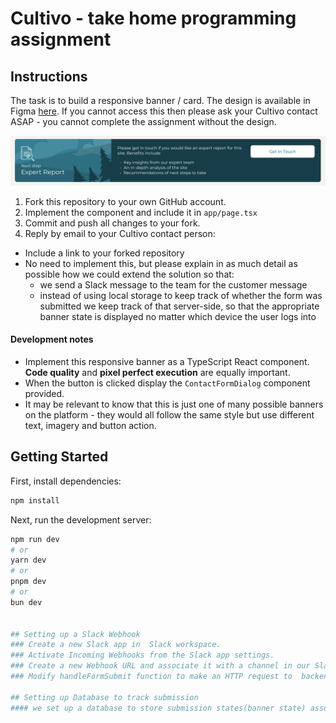 # Cultivo - take home programming assignment

## Instructions

The task is to build a responsive banner / card. The design is available in Figma [here](https://www.figma.com/file/HrbZ3oB1inqZuAi9VVdQb4/CTA-Banner?type=design&node-id=1%3A9&mode=design&t=wNbdC14RMG5QaNSk-1). If you cannot access this then please ask your Cultivo contact ASAP - you cannot complete the assignment without the design.

![banner screenshot](./design/banner-screenshot.png)

1. Fork this repository to your own GitHub account.
2. Implement the component and include it in `app/page.tsx`
3. Commit and push all changes to your fork.
4. Reply by email to your Cultivo contact person:
  * Include a link to your forked repository
  * No need to implement this, but please explain in as much detail as possible how we could extend the solution so that:
    * we send a Slack message to the team for the customer message
    * instead of using local storage to keep track of whether the form was submitted we keep track of that server-side, so that the appropriate banner state is displayed no matter which device the user logs into

#### Development notes
* Implement this responsive banner as a TypeScript React component. **Code quality** and **pixel perfect execution** are equally important.
* When the button is clicked display the `ContactFormDialog` component provided.
* It may be relevant to know that this is just one of many possible banners on the platform - they would all follow the same style but use different text, imagery and button action.

## Getting Started

First, install dependencies:
```bash
npm install
```

Next, run the development server:

```bash
npm run dev
# or
yarn dev
# or
pnpm dev
# or
bun dev


## Setting up a Slack Webhook
### Create a new Slack app in  Slack workspace.
### Activate Incoming Webhooks from the Slack app settings.
### Create a new Webhook URL and associate it with a channel in our Slack workspace where we want to receive the messages.
### Modify handleFormSubmit function to make an HTTP request to  backend server instead of just logging the message. On the server side, we set up an endpoint to receive form submissions. This endpoint should validate the incoming data and then use the Slack Webhook URL to send the message to Slack channel. This can be done by making an HTTP POST request to the Webhook URL with a JSON payload containing the message text.

## Setting up Database to track submission 
#### we set up a database to store submission states(banner state) associated with users. once form is submitted, database will be updated with submission state for user. React component will be modified to fetch submission state from the backend when component mounts instead of reading from local storage








